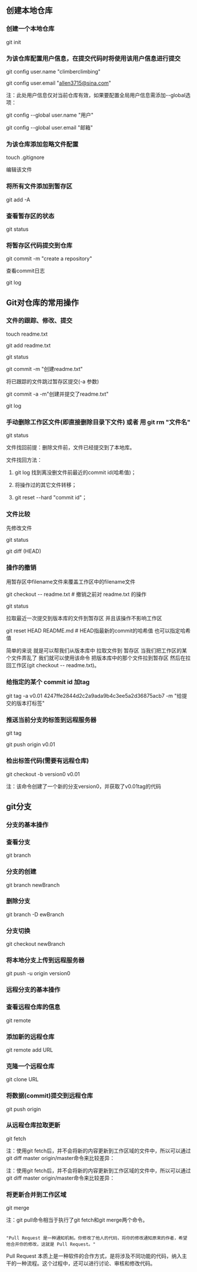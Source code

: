 ## 创建本地仓库

### 创建一个本地仓库

git init

### 为该仓库配置用户信息，在提交代码时将使用该用户信息进行提交

git config user.name "climberclimbing"

git config user.email "allen3715@sina.com"

注：此处用户信息仅对当前仓库有效，如果要配置全局用户信息需添加--global选项：

git config --global user.name "用户"

git config --global user.email "邮箱"

### 为该仓库添加忽略文件配置

touch .gitignore

编辑该文件

### 将所有文件添加到暂存区

git add -A

### 查看暂存区的状态

git status

### 将暂存区代码提交到仓库

git commit -m "create a repository"

查看commit日志

git log

## Git对仓库的常用操作

### 文件的跟踪、修改、提交

touch readme.txt

git add readme.txt

git status

git commit -m "创建readme.txt"

将已跟踪的文件跳过暂存区提交(-a 参数)

git commit -a -m"创建并提交了readme.txt"

git log

### 手动删除工作区文件(即直接删除目录下文件) 或者 用 git rm "文件名"

git status

文件找回前提：删除文件前，文件已经提交到了本地库。

文件找回方法：

1. git log 找到离没删文件前最近的commit id(哈希值)；

2. 将操作过的其它文件转移；

3. git reset --hard "commit id"；

### 文件比较

先修改文件

git status

git diff (HEAD)

### 操作的撤销

用暂存区中filename文件来覆盖工作区中的filename文件

git checkout -- readme.txt # 撤销之前对 readme.txt 的操作

git status

拉取最近一次提交到版本库的文件到暂存区 并且该操作不影响工作区

git reset HEAD README.md  # HEAD指最新的commit的哈希值 也可以指定哈希值

简单的来说 就是可以帮我们从版本库中 拉取文件到 暂存区 当我们把工作区的某个文件弄乱了 我们就可以使用该命令 把版本库中的那个文件拉到暂存区 然后在拉回工作区(git checkout -- readme.txt)。

### 给指定的某个 commit id 加tag

git tag -a v0.01 4247ffe2844d2c2a9ada9b4c3ee5a2d36875acb7 -m "给提交的版本打标签"

### 推送当前分支的标签到远程服务器

git tag

git push origin v0.01

### 检出标签代码(需要有远程仓库)

git checkout -b version0 v0.01

注：该命令创建了一个新的分支version0，并获取了v0.01tag的代码

## git分支

### 分支的基本操作

### 查看分支

git branch 

### 分支的创建

git branch newBranch

### 删除分支

git branch -D ewBranch

### 分支切换

git checkout newBranch

### 将本地分支上传到远程服务器

git push -u origin version0

### 远程分支的基本操作

### 查看远程仓库的信息

git remote

### 添加新的远程仓库

git remote add URL

### 克隆一个远程仓库

git clone URL

### 将数据(commit)提交到远程仓库

git push origin

### 从远程仓库拉取更新

git fetch

注：使用git fetch后，并不会将新的内容更新到工作区域的文件中，所以可以通过git diff master origin/master命令来比较差异：


注：使用git fetch后，并不会将新的内容更新到工作区域的文件中，所以可以通过git diff master origin/master命令来比较差异：

### 将更新合并到工作区域 

git merge

注：git pull命令相当于执行了git fetch和git merge两个命令。

##



    "Pull Request 是一种通知机制。你修改了他人的代码，将你的修改通知原来的作者，希望他合并你的修改，这就是 Pull Request。"

Pull Request 本质上是一种软件的合作方式，是将涉及不同功能的代码，纳入主干的一种流程。这个过程中，还可以进行讨论、审核和修改代码。




